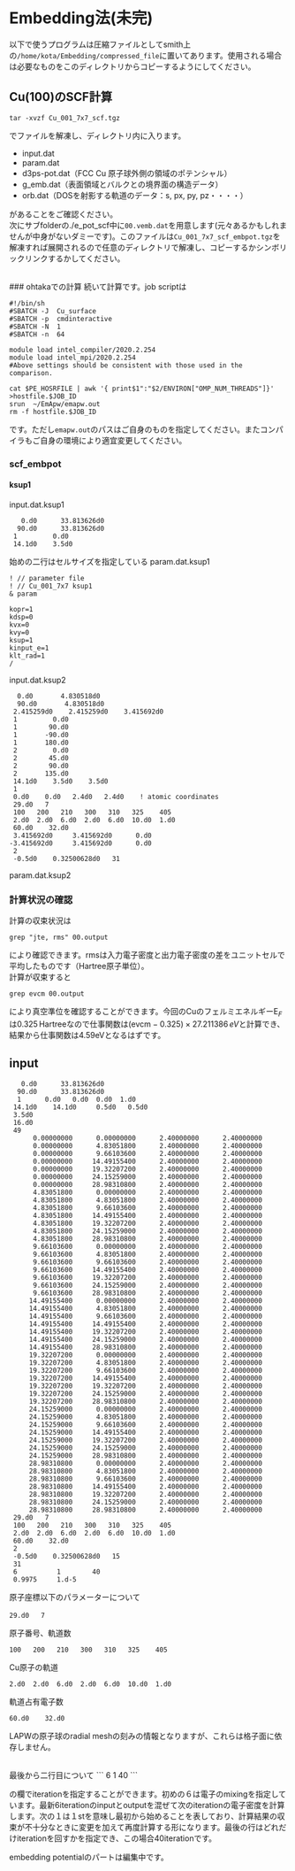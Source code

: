 # Embedding法(未完)

以下で使うプログラムは圧縮ファイルとしてsmith上の`/home/kota/Embedding/compressed_file`に置いてあります。使用される場合は必要なものをこのディレクトリからコピーするようにしてください。


## Cu(100)のSCF計算


```
tar -xvzf Cu_001_7x7_scf.tgz
```

でファイルを解凍し、ディレクトリ内に入ります。

- input.dat
- param.dat
- d3ps-pot.dat（FCC Cu 原子球外側の領域のポテンシャル）
- g_emb.dat（表面領域とバルクとの境界面の構造データ）
- orb.dat（DOSを射影する軌道のデータ：s, px, py, pz・・・・）

があることをご確認ください。
<br>
次にサブfolderの./e_pot_scf中に`00.vemb.dat`を用意します(元々あるかもしれませんが中身がないダミーです)。このファイルは`Cu_001_7x7_scf_embpot.tgz`を解凍すれば展開されるので任意のディレクトリで解凍し、コピーするかシンボリックリンクするかしてください。

<br>
### ohtakaでの計算
続いて計算です。job scriptは

```
#!/bin/sh
#SBATCH -J  Cu_surface
#SBATCH -p  cmdinteractive
#SBATCH -N  1
#SBATCH -n  64

module load intel_compiler/2020.2.254
module load intel_mpi/2020.2.254
#Above settings should be consistent with those used in the comparison.

cat $PE_HOSRFILE | awk '{ print$1":"$2/ENVIRON["OMP_NUM_THREADS"]}' >hostfile.$JOB_ID
srun  ~/EmApw/emapw.out
rm -f hostfile.$JOB_ID
```

です。ただし`emapw.out`のパスはご自身のものを指定してください。またコンパイラもご自身の環境により適宜変更してください。

### scf_embpot
#### ksup1
input.dat.ksup1

```
   0.d0      33.813626d0
  90.d0      33.813626d0
 1         0.d0
 14.1d0    3.5d0
```
始めの二行はセルサイズを指定している
param.dat.ksup1
```
! // parameter file
! // Cu_001_7x7 ksup1
& param

kopr=1
kdsp=0
kvx=0
kvy=0
ksup=1
kinput_e=1
klt_rad=1
/
```

input.dat.ksup2
```
  0.d0       4.830518d0
  90.d0       4.830518d0
 2.415259d0    2.415259d0    3.415692d0 
 1         0.d0
 1        90.d0
 1       -90.d0
 1       180.d0
 2         0.d0
 2        45.d0
 2        90.d0
 2       135.d0
 14.1d0    3.5d0    3.5d0
 1
 0.d0    0.d0   2.4d0   2.4d0    ! atomic coordinates
 29.d0   7
 100   200   210   300   310   325    405
 2.d0  2.d0  6.d0  2.d0  6.d0  10.d0  1.d0
 60.d0    32.d0
 3.415692d0     3.415692d0      0.d0
-3.415692d0     3.415692d0      0.d0
 2
 -0.5d0    0.32500628d0   31
```

param.dat.ksup2


### 計算状況の確認
計算の収束状況は
```
grep "jte, rms" 00.output
```
により確認できます。rmsは入力電子密度と出力電子密度の差をユニットセルで平均したものです（Hartree原子単位）。
<br>
計算が収束すると
```
grep evcm 00.output
```
により真空準位を確認することができます。今回のCuのフェルミエネルギー$\mathrm{E}_F$は$0.325\, \mathrm{Hartree}$なので仕事関数は$(\mathrm{evcm}-0.325)\times 27.211386\,eV$と計算でき、結果から仕事関数は4.59eVとなるはずです。


## input


```
   0.d0      33.813626d0
  90.d0      33.813626d0
  1      0.d0   0.d0  0.d0  1.d0
 14.1d0    14.1d0     0.5d0   0.5d0
 3.5d0
 16.d0
 49                     
      0.00000000      0.00000000      2.40000000      2.40000000
      0.00000000      4.83051800      2.40000000      2.40000000
      0.00000000      9.66103600      2.40000000      2.40000000
      0.00000000     14.49155400      2.40000000      2.40000000
      0.00000000     19.32207200      2.40000000      2.40000000
      0.00000000     24.15259000      2.40000000      2.40000000
      0.00000000     28.98310800      2.40000000      2.40000000
      4.83051800      0.00000000      2.40000000      2.40000000
      4.83051800      4.83051800      2.40000000      2.40000000
      4.83051800      9.66103600      2.40000000      2.40000000
      4.83051800     14.49155400      2.40000000      2.40000000
      4.83051800     19.32207200      2.40000000      2.40000000
      4.83051800     24.15259000      2.40000000      2.40000000
      4.83051800     28.98310800      2.40000000      2.40000000
      9.66103600      0.00000000      2.40000000      2.40000000
      9.66103600      4.83051800      2.40000000      2.40000000
      9.66103600      9.66103600      2.40000000      2.40000000
      9.66103600     14.49155400      2.40000000      2.40000000
      9.66103600     19.32207200      2.40000000      2.40000000
      9.66103600     24.15259000      2.40000000      2.40000000
      9.66103600     28.98310800      2.40000000      2.40000000
     14.49155400      0.00000000      2.40000000      2.40000000
     14.49155400      4.83051800      2.40000000      2.40000000
     14.49155400      9.66103600      2.40000000      2.40000000
     14.49155400     14.49155400      2.40000000      2.40000000
     14.49155400     19.32207200      2.40000000      2.40000000
     14.49155400     24.15259000      2.40000000      2.40000000
     14.49155400     28.98310800      2.40000000      2.40000000
     19.32207200      0.00000000      2.40000000      2.40000000
     19.32207200      4.83051800      2.40000000      2.40000000
     19.32207200      9.66103600      2.40000000      2.40000000
     19.32207200     14.49155400      2.40000000      2.40000000
     19.32207200     19.32207200      2.40000000      2.40000000
     19.32207200     24.15259000      2.40000000      2.40000000
     19.32207200     28.98310800      2.40000000      2.40000000
     24.15259000      0.00000000      2.40000000      2.40000000
     24.15259000      4.83051800      2.40000000      2.40000000
     24.15259000      9.66103600      2.40000000      2.40000000
     24.15259000     14.49155400      2.40000000      2.40000000
     24.15259000     19.32207200      2.40000000      2.40000000
     24.15259000     24.15259000      2.40000000      2.40000000
     24.15259000     28.98310800      2.40000000      2.40000000
     28.98310800      0.00000000      2.40000000      2.40000000
     28.98310800      4.83051800      2.40000000      2.40000000
     28.98310800      9.66103600      2.40000000      2.40000000
     28.98310800     14.49155400      2.40000000      2.40000000
     28.98310800     19.32207200      2.40000000      2.40000000
     28.98310800     24.15259000      2.40000000      2.40000000
     28.98310800     28.98310800      2.40000000      2.40000000
 29.d0   7
 100   200   210   300   310   325    405
 2.d0  2.d0  6.d0  2.d0  6.d0  10.d0  1.d0
 60.d0    32.d0
 2
 -0.5d0    0.32500628d0   15
 31
 6          1        40
 0.9975     1.d-5
```
原子座標以下のパラメーターについて

```
29.d0   7　
```
原子番号、軌道数
```
100   200   210   300   310   325    405
```
Cu原子の軌道
```
2.d0  2.d0  6.d0  2.d0  6.d0  10.d0  1.d0
```
軌道占有電子数
```
60.d0    32.d0
```
LAPWの原子球のradial meshの刻みの情報となりますが、これらは格子面に依存しません。


<br>
最後から二行目について
```
6          1        40
```

の欄でiterationを指定することができます。初めの６は電子のmixingを指定しています。最新6iterationのinputとoutputを混ぜて次のiterationの電子密度を計算します。次の１は１stを意味し最初から始めることを表しており、計算結果の収束が不十分なときに変更を加えて再度計算する形になります。最後の行はどれだけiterationを回すかを指定でき、この場合40iterationです。

embedding potentialのパートは編集中です。